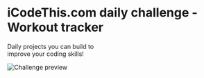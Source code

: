 # iCodeThis.com daily challenge - Workout tracker

Daily projects you can build to<br>
improve your coding skills!

![Challenge preview](https://shismqklzntzxworibfn.supabase.co/storage/v1/object/public/previews/60c0045f-c5f9-4e66-8caf-c1fd70513af6.png)
